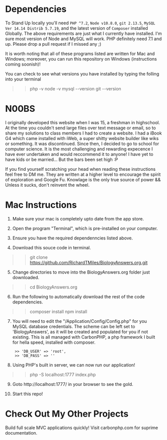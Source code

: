 # Dependencies

To Stand Up locally you'll need `PHP ^7.2`, `Node v10.8.0`, `git 2.13.5`, `MySQL Ver 14.14 Distrib 5.7.19`, and the latest version of `Composer` installed Globally. The above requirements are just what I currently have installed. I'm sure most version of Node and MySQL will work. PHP definitely need 7.1 and up. Please drop a pull request if I missed any ;)

It is worth noting that all of these programs listed are written for Mac and Windows; moreover, you can run this repository on Windows (instructions coming soonish)! 

You can check to see what versions you have installed by typing the folling into your terminal 

>> php -v
>> node -v
>> mysql --version
>> git --version

# N00BS

I originally developed this website when I was 15, a freshman in highschool. At the time you couldn't send large files over text message or email, so to share my solutions to class members I had to create a website. I had a iBook G4 which came installed with iWeb, a super shitty website builder like wiks or something. It was discontinued. Since then, I decided to go to school for computer science. It is the most challenging and rewarding expecence I have ever undertaken and would reccommend it to anyone! I have yet to have kids or be married... But the bars been set high :P

If you find yourself scratching your head when reading these instructions feel free to DM me. They are written at a higher level to encourage the spirit of exploration and Google Fu. Knowlage is the only true source of power && Unless it sucks, don't reinvent the wheel. 

# Mac Instructions

1) Make sure your mac is completely upto date from the app store.

2) Open the program "Terminal", which is pre-installed on your computer.

3) Ensure you have the required dependenncies listed above.

4) Download this souce code in terminal.

>> git clone https://github.com/RichardTMiles/BiologyAnswers.org.git

5) Change directories to move into the BiologyAnswers.org folder just downloaded.

>> cd BiologyAnswers.org

6) Run the following to automatically download the rest of the code dependencies. 

>> composer install
>> npm install

7) You will need to edit the "/Application/Config/Config.php" for you MySQL database credentials. The scheme can be left set to 'BiologyAnswers', as it will be created and populated for you if not existing. This is all managed with CarbonPHP, a php framework I built for hella speed, installed with composer. 
        
        >> 'DB_USER' => 'root',                
        >> 'DB_PASS' => ''
      
8) Using PHP's built in server, we can now run our application!

>> php -S localhost:1777 index.php

9) Goto http://localhost:1777/ in your browser to see the gold.

10) Start this repo!


# Check Out My Other Projects 

Build full scale MVC applications quickly!
Visit carbonphp.com for suprime documentation.
